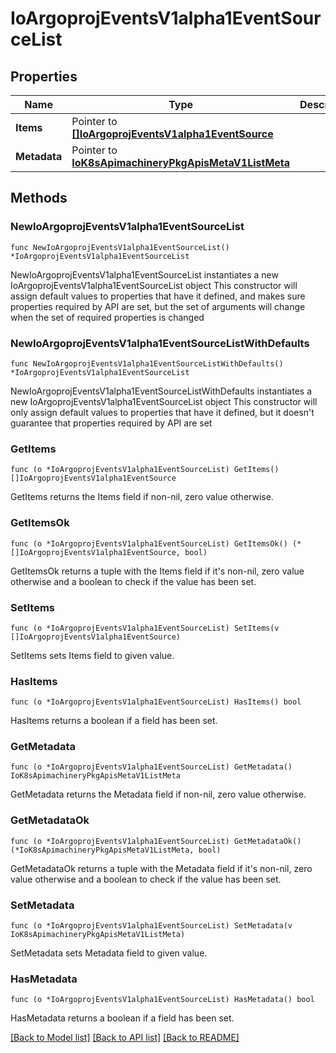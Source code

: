# IoArgoprojEventsV1alpha1EventSourceList

## Properties

Name | Type | Description | Notes
------------ | ------------- | ------------- | -------------
**Items** | Pointer to [**[]IoArgoprojEventsV1alpha1EventSource**](IoArgoprojEventsV1alpha1EventSource.md) |  | [optional] 
**Metadata** | Pointer to [**IoK8sApimachineryPkgApisMetaV1ListMeta**](IoK8sApimachineryPkgApisMetaV1ListMeta.md) |  | [optional] 

## Methods

### NewIoArgoprojEventsV1alpha1EventSourceList

`func NewIoArgoprojEventsV1alpha1EventSourceList() *IoArgoprojEventsV1alpha1EventSourceList`

NewIoArgoprojEventsV1alpha1EventSourceList instantiates a new IoArgoprojEventsV1alpha1EventSourceList object
This constructor will assign default values to properties that have it defined,
and makes sure properties required by API are set, but the set of arguments
will change when the set of required properties is changed

### NewIoArgoprojEventsV1alpha1EventSourceListWithDefaults

`func NewIoArgoprojEventsV1alpha1EventSourceListWithDefaults() *IoArgoprojEventsV1alpha1EventSourceList`

NewIoArgoprojEventsV1alpha1EventSourceListWithDefaults instantiates a new IoArgoprojEventsV1alpha1EventSourceList object
This constructor will only assign default values to properties that have it defined,
but it doesn't guarantee that properties required by API are set

### GetItems

`func (o *IoArgoprojEventsV1alpha1EventSourceList) GetItems() []IoArgoprojEventsV1alpha1EventSource`

GetItems returns the Items field if non-nil, zero value otherwise.

### GetItemsOk

`func (o *IoArgoprojEventsV1alpha1EventSourceList) GetItemsOk() (*[]IoArgoprojEventsV1alpha1EventSource, bool)`

GetItemsOk returns a tuple with the Items field if it's non-nil, zero value otherwise
and a boolean to check if the value has been set.

### SetItems

`func (o *IoArgoprojEventsV1alpha1EventSourceList) SetItems(v []IoArgoprojEventsV1alpha1EventSource)`

SetItems sets Items field to given value.

### HasItems

`func (o *IoArgoprojEventsV1alpha1EventSourceList) HasItems() bool`

HasItems returns a boolean if a field has been set.

### GetMetadata

`func (o *IoArgoprojEventsV1alpha1EventSourceList) GetMetadata() IoK8sApimachineryPkgApisMetaV1ListMeta`

GetMetadata returns the Metadata field if non-nil, zero value otherwise.

### GetMetadataOk

`func (o *IoArgoprojEventsV1alpha1EventSourceList) GetMetadataOk() (*IoK8sApimachineryPkgApisMetaV1ListMeta, bool)`

GetMetadataOk returns a tuple with the Metadata field if it's non-nil, zero value otherwise
and a boolean to check if the value has been set.

### SetMetadata

`func (o *IoArgoprojEventsV1alpha1EventSourceList) SetMetadata(v IoK8sApimachineryPkgApisMetaV1ListMeta)`

SetMetadata sets Metadata field to given value.

### HasMetadata

`func (o *IoArgoprojEventsV1alpha1EventSourceList) HasMetadata() bool`

HasMetadata returns a boolean if a field has been set.


[[Back to Model list]](../README.md#documentation-for-models) [[Back to API list]](../README.md#documentation-for-api-endpoints) [[Back to README]](../README.md)


